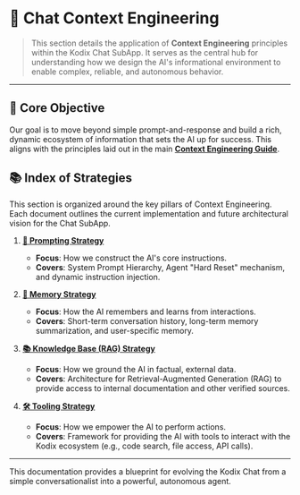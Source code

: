 # 🧠 Chat Context Engineering

> This section details the application of **Context Engineering** principles within the Kodix Chat SubApp. It serves as the central hub for understanding how we design the AI's informational environment to enable complex, reliable, and autonomous behavior.

---

## 🎯 Core Objective

Our goal is to move beyond simple prompt-and-response and build a rich, dynamic ecosystem of information that sets the AI up for success. This aligns with the principles laid out in the main [**Context Engineering Guide**](../../../context-engineering/README.md).

## 📚 Index of Strategies

This section is organized around the key pillars of Context Engineering. Each document outlines the current implementation and future architectural vision for the Chat SubApp.

1.  **[📜 Prompting Strategy](./prompt-strategy.md)**

    - **Focus**: How we construct the AI's core instructions.
    - **Covers**: System Prompt Hierarchy, Agent "Hard Reset" mechanism, and dynamic instruction injection.

2.  **[🧠 Memory Strategy](./memory-strategy.md)**

    - **Focus**: How the AI remembers and learns from interactions.
    - **Covers**: Short-term conversation history, long-term memory summarization, and user-specific memory.

3.  **[📚 Knowledge Base (RAG) Strategy](./knowledge-base-strategy.md)**

    - **Focus**: How we ground the AI in factual, external data.
    - **Covers**: Architecture for Retrieval-Augmented Generation (RAG) to provide access to internal documentation and other verified sources.

4.  **[🛠️ Tooling Strategy](./tooling-strategy.md)**
    - **Focus**: How we empower the AI to perform actions.
    - **Covers**: Framework for providing the AI with tools to interact with the Kodix ecosystem (e.g., code search, file access, API calls).

---

This documentation provides a blueprint for evolving the Kodix Chat from a simple conversationalist into a powerful, autonomous agent.
